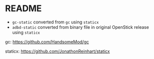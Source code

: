 # README

- `gc-static` converted from `gc` using `staticx`
- `adbd-static` converted from binary file in original OpenStick release using `staticx`

gc: https://github.com/HandsomeMod/gc

staticx: https://github.com/JonathonReinhart/staticx

